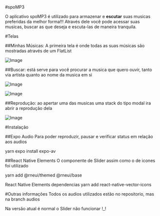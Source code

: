 #spoMP3

O aplicativo spoMP3 é utilizado para armazenar e **escutar** suas musicas preferidas da melhor forma!!! Através dele você pode acessar suas musicas, buscar as que deseja e escuta-las de maneira tranquila.

#Telas

##Minhas Músicas: A primeira tela é onde todas as suas músicas são mostradas através de um FlatList

![Image](https://github.com/user-attachments/assets/a5b3e149-b52b-489d-be9d-45957fba19bb)

##Buscar: está serve para você procurar a musica que quero ouvir, tanto via artista quanto ao nome da musica em si

![Image](https://github.com/user-attachments/assets/7b31d2a4-a926-4474-9735-3126316b79ac)

![Image](https://github.com/user-attachments/assets/cc5a5768-951d-4d23-8b7a-1f19bbf293f8)

##Reprodução: ao apertar uma das musicas uma stack do tipo modal ira abrir a reprodução dela

![Image](https://github.com/user-attachments/assets/a89e37f7-da0d-4b0b-944c-61a7db5028ba)

#Instalação

##Expo Audio
Para poder reproduzir, pausar e verificar status em relação aos audios

  yarn expo install expo-av

##React Native Elements
O componente de Slider assim como o de icones foi utilizado

  yarn add @rneui/themed @rneui/base

React Native Elements dependencias
  yarn add react-native-vector-icons

#Outras informações
Todos os audios utilizados estão no repositorio, mas na branch audios

Na versão atual é normal o Slider não funcionar !_!
